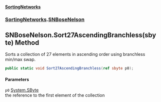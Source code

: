 #### [SortingNetworks](index.md 'index')
### [SortingNetworks](SortingNetworks.md 'SortingNetworks').[SNBoseNelson](SortingNetworks_SNBoseNelson.md 'SortingNetworks.SNBoseNelson')
## SNBoseNelson.Sort27AscendingBranchless(sbyte) Method
Sorts a collection of 27 elements in ascending order using branchless min/max swap.  
```csharp
public static void Sort27AscendingBranchless(ref sbyte p0);
```
#### Parameters
<a name='SortingNetworks_SNBoseNelson_Sort27AscendingBranchless(sbyte)_p0'></a>
`p0` [System.SByte](https://docs.microsoft.com/en-us/dotnet/api/System.SByte 'System.SByte')  
the reference to the first element of the collection
  

